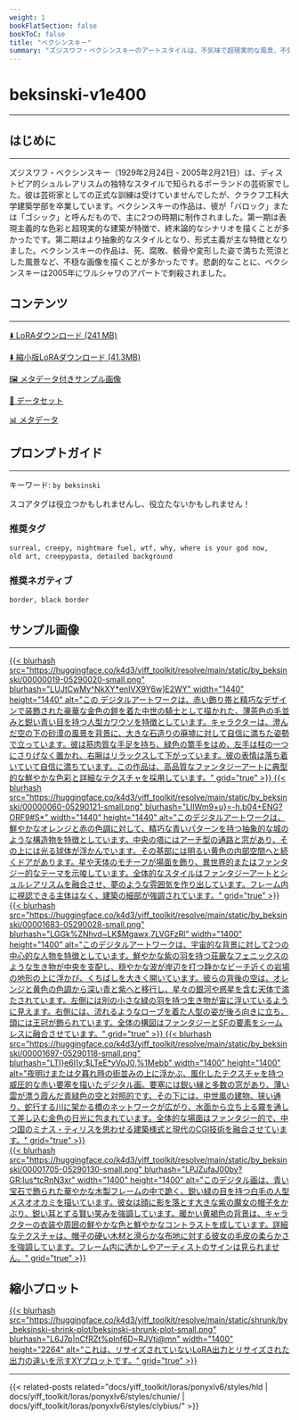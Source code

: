 ```yaml
---
weight: 1
bookFlatSection: false
bookToC: false
title: "ベクシンスキー"
summary: "ズジスワフ・ベクシンスキーのアートスタイルは、不気味で超現実的な風景、不気味なディストピア的なイメージ、そして深い荒廃感が特徴です。"
---
```


<!--markdownlint-disable MD025 MD033 -->

# beksinski-v1e400

---

## はじめに

---

ズジスワフ・ベクシンスキー（1929年2月24日 - 2005年2月21日）は、ディストピア的シュルレアリスムの独特なスタイルで知られるポーランドの芸術家でした。彼は芸術家としての正式な訓練は受けていませんでしたが、クラクフ工科大学建築学部を卒業しています。ベクシンスキーの作品は、彼が「バロック」または「ゴシック」と呼んだもので、主に2つの時期に制作されました。第一期は表現主義的な色彩と超現実的な建築が特徴で、終末論的なシナリオを描くことが多かったです。第二期はより抽象的なスタイルとなり、形式主義が主な特徴となりました。ベクシンスキーの作品は、死、腐敗、骸骨や変形した姿で満ちた荒涼とした風景など、不穏な画像を描くことが多かったです。悲劇的なことに、ベクシンスキーは2005年にワルシャワのアパートで刺殺されました。

## コンテンツ

---

[⬇️ LoRAダウンロード (241 MB)](https://huggingface.co/k4d3/yiff_toolkit/resolve/main/ponyxl_loras/by_beksinski-v1e400.safetensors?download=true)

[⬇️ 縮小版LoRAダウンロード (41.3MB)](https://huggingface.co/k4d3/yiff_toolkit/resolve/main/ponyxl_loras_shrunk_2/by_beksinski-v1e400_frockpt1_th-3.55.safetensors?download=true)

[🖼️ メタデータ付きサンプル画像](https://huggingface.co/k4d3/yiff_toolkit/tree/main/static/by_beksinski)

[📐 データセット](https://huggingface.co/datasets/k4d3/furry/tree/main/by_beksinski)

[📊 メタデータ](https://huggingface.co/k4d3/yiff_toolkit/raw/main/ponyxl_loras/by_beksinski-v1e400.json)

## プロンプトガイド

---

キーワード: `by beksinski`

スコアタグは役立つかもしれませんし、役立たないかもしれません！

### 推奨タグ

```md
surreal, creepy, nightmare fuel, wtf, why, where is your god now,
old art, creepypasta, detailed background
```

### 推奨ネガティブ

```md
border, black border
```

## サンプル画像

---

<div class="image-grid">
  <div class="image-grid-container">
    <a href="https://huggingface.co/k4d3/yiff_toolkit/resolve/main/static/by_beksinski/00000019-05290020-upscaled.png?download=true">
      {{< blurhash
        src="https://huggingface.co/k4d3/yiff_toolkit/resolve/main/static/by_beksinski/00000019-05290020-small.png"
        blurhash="LUJtCwMy^NkXY*enIVX9Y6w]E2WY"
        width="1440"
        height="1440"
        alt="この デジタルアートワークは、赤い飾り帯と精巧なデザインで装飾された豪華な金色の鎧を着た中世の騎士として描かれた、薄茶色の毛並みと鋭い青い目を持つ人型カワウソを特徴としています。キャラクターは、澄んだ空の下の砂漠の風景を背景に、大きな石造りの廃墟に対して自信に満ちた姿勢で立っています。彼は筋肉質な手足を持ち、緑色の篭手をはめ、左手は柱の一つにさりげなく置かれ、右腕はリラックスして下がっています。彼の表情は落ち着いていて自信に満ちています。この作品は、高品質なファンタジーアートに典型的な鮮やかな色彩と詳細なテクスチャを採用しています。"
        grid="true"
      >}}
    </a>
    <a href="https://huggingface.co/k4d3/yiff_toolkit/resolve/main/static/by_beksinski/00000060-05290121-upscaled.png?download=true">
      {{< blurhash
        src="https://huggingface.co/k4d3/yiff_toolkit/resolve/main/static/by_beksinski/00000060-05290121-small.png"
        blurhash="LIIWm9+u}=-h.b04+ENG?ORF9#S*"
        width="1440"
        height="1440"
        alt="このデジタルアートワークは、鮮やかなオレンジと赤の色調に対して、精巧な青いパターンを持つ抽象的な城のような構造物を特徴としています。中央の塔にはアーチ型の通路と窓があり、その上には光る球体が浮かんでいます。その基部には明るい黄色の内部空間へと続くドアがあります。星や天体のモチーフが場面を飾り、異世界的またはファンタジー的なテーマを示唆しています。全体的なスタイルはファンタジーアートとシュルレアリスムを融合させ、夢のような雰囲気を作り出しています。フレーム内に視認できる主体はなく、建築の細部が強調されています。"
        grid="true"
      >}}
    </a>
  </div>
</div>

<div class="image-grid">
  <div class="image-grid-container">
    <a href="https://huggingface.co/k4d3/yiff_toolkit/resolve/main/static/by_beksinski/00001683-05290028-upscaled.png?download=true">
      {{< blurhash
        src="https://huggingface.co/k4d3/yiff_toolkit/resolve/main/static/by_beksinski/00001683-05290028-small.png"
        blurhash="LGGk%ZNhvd~LK$Mgawx,7LVGFzRl"
        width="1400"
        height="1400"
        alt="このデジタルアートワークは、宇宙的な背景に対して2つの中心的な人物を特徴としています。鮮やかな紫の羽を持つ荘厳なフェニックスのような生き物が中央を支配し、穏やかな波が岸辺を打つ静かなビーチ近くの岩場の地形の上に浮かび、くちばしを大きく開いています。彼らの背後の空は、オレンジと黄色の色調から深い青と紫へと移行し、星々の銀河や惑星を含む天体で満たされています。左側には別の小さな緑の羽を持つ生き物が宙に浮いているように見えます。右側には、流れるようなローブを着た人型の姿が後ろ向きに立ち、頭には王冠が飾られています。全体の構図はファンタジーとSFの要素をシームレスに融合させています。"
        grid="true"
      >}}
    </a>
    <a href="https://huggingface.co/k4d3/yiff_toolkit/resolve/main/static/by_beksinski/00001697-05290118-upscaled.png?download=true">
      {{< blurhash
        src="https://huggingface.co/k4d3/yiff_toolkit/resolve/main/static/by_beksinski/00001697-05290118-small.png"
        blurhash="LTI}e6I]y:$LTeE*yVoJ0,%1Mebb"
        width="1400"
        height="1400"
        alt="夜明けまたは夕暮れ時の街並みの上に浮かぶ、風化したテクスチャを持つ威圧的な赤い要塞を描いたデジタル画。要塞には鋭い縁と多数の窓があり、薄い雲が漂う霞んだ青緑色の空と対照的です。その下には、中世風の建物、狭い通り、蛇行する川に架かる橋のネットワークが広がり、水面から立ち上る霧を通して差し込む金色の日光に包まれています。全体的な場面はファンタジー的で、中つ国のミナス・ティリスを思わせる建築様式と現代のCGI技術を融合させています。"
        grid="true"
      >}}
    </a>
  </div>
</div>
<div class="image-grid">
  <div class="image-grid-container">
    <a href="https://huggingface.co/k4d3/yiff_toolkit/resolve/main/static/by_beksinski/00001705-05290130-upscaled.png?download=true">
      {{< blurhash
        src="https://huggingface.co/k4d3/yiff_toolkit/resolve/main/static/by_beksinski/00001705-05290130-small.png"
        blurhash="LPJZufaJ00by?GR:Ius*tcRnN3xr"
        width="1400"
        height="1400"
        alt="このデジタル画は、青い宝石で飾られた華やかな木製フレームの中で跪く、鋭い緑の目を持つ白毛の人型メスオオカミを描いています。彼女は顔に影を落とす大きな紫の魔女の帽子をかぶり、鋭い耳とずる賢い笑みを強調しています。暖かい黄褐色の背景は、キャラクターの衣装や周囲の鮮やかな色と鮮やかなコントラストを成しています。詳細なテクスチャは、帽子の硬い木材と滑らかな布地に対する彼女の毛皮の柔らかさを強調しています。フレーム内に透かしやアーティストのサインは見られません。"
        grid="true"
      >}}
    </a>
  </div>
</div>

## 縮小プロット

<div class="image-grid">
  <div class="image-grid-container">
    <a href="https://huggingface.co/k4d3/yiff_toolkit/resolve/main/static/shrunk/by_beksinski-shrink-plot/beksinski-shrunk-plot.png?download=true">
      {{< blurhash
        src="https://huggingface.co/k4d3/yiff_toolkit/resolve/main/static/shrunk/by_beksinski-shrink-plot/beksinski-shrunk-plot-small.png"
        blurhash="L6J7p|nCfRZt%pInf6D~RJVtj@mn"
        width="1400"
        height="2264"
        alt="これは、リサイズされていないLoRA出力とリサイズされた出力の違いを示すXYプロットです。"
        grid="true"
      >}}
    </a>
  </div>
</div>

---

<!--
HUGO_SEARCH_EXCLUDE_START
-->
{{< related-posts related="docs/yiff_toolkit/loras/ponyxlv6/styles/hld | docs/yiff_toolkit/loras/ponyxlv6/styles/chunie/ | docs/yiff_toolkit/loras/ponyxlv6/styles/clybius/" >}}
<!--
HUGO_SEARCH_EXCLUDE_END
-->
